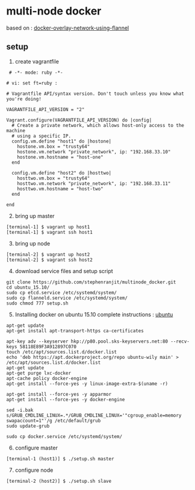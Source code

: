# multi-node docker
based on : [docker-overlay-network-using-flannel]

## setup
1) create vagrantfile
```
 # -*- mode: ruby -*-

# vi: set ft=ruby :

# Vagrantfile API/syntax version. Don't touch unless you know what you're doing!

VAGRANTFILE_API_VERSION = "2"

Vagrant.configure(VAGRANTFILE_API_VERSION) do |config|
  # Create a private network, which allows host-only access to the machine
  # using a specific IP.
  config.vm.define "host1" do |hostone|
    hostone.vm.box = "trusty64"
    hostone.vm.network "private_network", ip: "192.168.33.10"
    hostone.vm.hostname = "host-one"
  end

  config.vm.define "host2" do |hosttwo|
    hosttwo.vm.box = "trusty64"
    hosttwo.vm.network "private_network", ip: "192.168.33.11"
    hosttwo.vm.hostname = "host-two"
  end

end
```

2) bring up master
```
[terminal-1] $ vagrant up host1
[terminal-1] $ vagrant ssh host1
```

3) bring up node
```
[terminal-2] $ vagrant up host2
[terminal-2] $ vagrant ssh host2
```

4) download service files and setup script
```
git clone https://github.com/stephenranjit/multinode_docker.git
cd ubuntu_15.10/
sudo cp etcd.service /etc/systemd/system/
sudo cp flanneld.service /etc/systemd/system/
sudo chmod 777 setup.sh
```

5) Installing docker on ubuntu 15.10
complete instructions : [ubuntu]
```
apt-get update
apt-get install apt-transport-https ca-certificates

apt-key adv --keyserver hkp://p80.pool.sks-keyservers.net:80 --recv-keys 58118E89F3A912897C070
touch /etc/apt/sources.list.d/docker.list
echo 'deb https://apt.dockerproject.org/repo ubuntu-wily main' > /etc/apt/sources.list.d/docker.list
apt-get update
apt-get purge lxc-docker
apt-cache policy docker-engine
apt-get install --force-yes -y linux-image-extra-$(uname -r)

apt-get install --force-yes -y apparmor
apt-get install --force-yes -y docker-engine

sed -i.bak s/GRUB_CMDLINE_LINUX=.*/GRUB_CMDLINE_LINUX='"cgroup_enable=memory swapaccount=1"'/g /etc/default/grub
sudo update-grub

sudo cp docker.service /etc/systemd/system/
```

6) configure master
```
[terminal-1 (host1)] $ ./setup.sh master
```

7) configure node
```
[terminal-2 (host2)] $ ./setup.sh slave
```

[ubuntu]: https://docs.docker.com/engine/installation/linux/ubuntulinux/
[docker-overlay-network-using-flannel]: http://blog.shippable.com/docker-overlay-network-using-flannel
